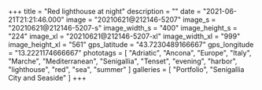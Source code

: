 +++
title = "Red lighthouse at night"
description = ""
date = "2021-06-21T21:21:46.000"
image = "20210621@212146-5207"
image_s = "20210621@212146-5207-s"
image_width_s = "400"
image_height_s = "224"
image_xl = "20210621@212146-5207-xl"
image_width_xl = "999"
image_height_xl = "561"
gps_latitude = "43.7230489166667"
gps_longitude = "13.2221174666667"
phototags = [ "Adriatic", "Ancona", "Europe", "Italy", "Marche", "Mediterranean", "Senigallia", "Tenset", "evening", "harbor", "lighthouse", "red", "sea", "summer" ]
galleries = [ "Portfolio", "Senigallia City and Seaside" ]
+++
